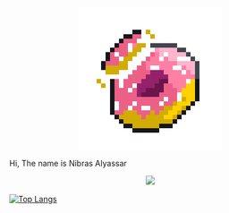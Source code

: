 <img style="margin: 0 auto; display:  block" src="https://github.com/dev4ult/dev4ult/blob/main/animatedDonut2.gif" />

Hi, The name is Nibras Alyassar

<p align="center">
  <a href="https://skillicons.dev">
    <img src="https://skillicons.dev/icons?i=react,nodejs,express,mongodb,php,html,css,tailwind,javascript,git,github,mysql,cpp,java&perline=7" />
  </a>
</p>

[![Top Langs](https://github-readme-stats.vercel.app/api/top-langs/?username=dev4ult&layout=compact)](https://github.com/dev4ult/github-readme-stats)
